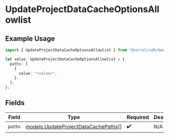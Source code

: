 # UpdateProjectDataCacheOptionsAllowlist

## Example Usage

```typescript
import { UpdateProjectDataCacheOptionsAllowlist } from "@vercel/sdk/models/updateprojectdatacacheop.js";

let value: UpdateProjectDataCacheOptionsAllowlist = {
  paths: [
    {
      value: "<value>",
    },
  ],
};
```

## Fields

| Field                                                                            | Type                                                                             | Required                                                                         | Description                                                                      |
| -------------------------------------------------------------------------------- | -------------------------------------------------------------------------------- | -------------------------------------------------------------------------------- | -------------------------------------------------------------------------------- |
| `paths`                                                                          | [models.UpdateProjectDataCachePaths](../models/updateprojectdatacachepaths.md)[] | :heavy_check_mark:                                                               | N/A                                                                              |